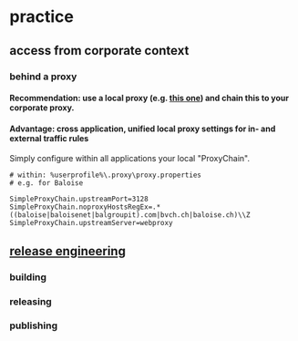 # practice

## access from corporate context 

### behind a proxy

#### Recommendation: use a local proxy (e.g. [this one](https://github.com/baloise/proxy#installation)) and chain this to your corporate proxy. 
#### Advantage: cross application, unified local proxy settings for in- and external traffic rules

Simply configure within all applications your local "ProxyChain".

```properties
# within: %userprofile%\.proxy\proxy.properties
# e.g. for Baloise

SimpleProxyChain.upstreamPort=3128
SimpleProxyChain.noproxyHostsRegEx=.*((baloise|baloisenet|balgroupit).com|bvch.ch|baloise.ch)\\Z
SimpleProxyChain.upstreamServer=webproxy
```

## [release engineering](https://en.wikipedia.org/wiki/Release_engineering)

### building

### releasing

### publishing
